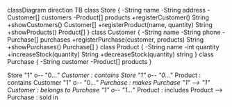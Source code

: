 classDiagram
    direction TB
    class Store {
        -String name
        -String address
        -Customer[] customers
        -Product[] products
        +registerCustomer() String
        +showCustomers() Customer[]
        +registerProduct(name, quantity) String
        +showProducts() Product[]
    }
    class Customer {
        -String name
        -String phone
        -Purchase[] purchases
        +registerPurchase(customer, products) String
        +showPurchases() Purchase[]
    }
    class Product {
        -String name
        -int quantity
        +increaseStock(quantity) String
        +decreaseStock(quantity) string
    }
    class Purchase {
        -String customer
        -Product[] products
    }

Store "1" o-- "0...*" Customer : contains
Store "1" o-- "0...*" Product : contains
Customer "1" o-- "0...*" Purchase : makes
Purchase "1" --> "1" Customer : belongs to
Purchase "1" o-- "1...*" Product : includes
Product --> Purchase : sold in
